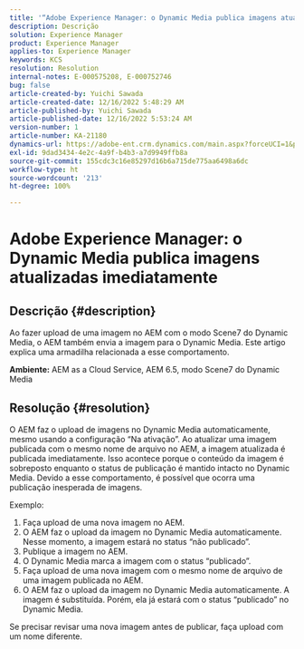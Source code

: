 ```yaml
---
title: '“Adobe Experience Manager: o Dynamic Media publica imagens atualizadas imediatamente”'
description: Descrição
solution: Experience Manager
product: Experience Manager
applies-to: Experience Manager
keywords: KCS
resolution: Resolution
internal-notes: E-000575208, E-000752746
bug: false
article-created-by: Yuichi Sawada
article-created-date: 12/16/2022 5:48:29 AM
article-published-by: Yuichi Sawada
article-published-date: 12/16/2022 5:53:24 AM
version-number: 1
article-number: KA-21180
dynamics-url: https://adobe-ent.crm.dynamics.com/main.aspx?forceUCI=1&pagetype=entityrecord&etn=knowledgearticle&id=baf75a43-057d-ed11-81ac-6045bd006079
exl-id: 9dad3434-4e2c-4a9f-b4b3-a7d9949ffb8a
source-git-commit: 155cdc3c16e85297d16b6a715de775aa6498a6dc
workflow-type: ht
source-wordcount: '213'
ht-degree: 100%

---
```


# Adobe Experience Manager: o Dynamic Media publica imagens atualizadas imediatamente

## Descrição {#description}


Ao fazer upload de uma imagem no AEM com o modo Scene7 do Dynamic Media, o AEM também envia a imagem para o Dynamic Media.
Este artigo explica uma armadilha relacionada a esse comportamento.

<b>Ambiente:</b>
AEM as a Cloud Service, AEM 6.5, modo Scene7 do Dynamic Media


## Resolução {#resolution}


O AEM faz o upload de imagens no Dynamic Media automaticamente, mesmo usando a configuração “Na ativação”. Ao atualizar uma imagem publicada com o mesmo nome de arquivo no AEM, a imagem atualizada é publicada imediatamente.
Isso acontece porque o conteúdo da imagem é sobreposto enquanto o status de publicação é mantido intacto no Dynamic Media.
Devido a esse comportamento, é possível que ocorra uma publicação inesperada de imagens.

Exemplo:
1. Faça upload de uma nova imagem no AEM.
2. O AEM faz o upload da imagem no Dynamic Media automaticamente. Nesse momento, a imagem estará no status “não publicado”.
3. Publique a imagem no AEM.
4. O Dynamic Media marca a imagem com o status “publicado”.
5. Faça upload de uma nova imagem com o mesmo nome de arquivo de uma imagem publicada no AEM.
6. O AEM faz o upload da imagem no Dynamic Media automaticamente. A imagem é substituída. Porém, ela já estará com o status “publicado” no Dynamic Media.

Se precisar revisar uma nova imagem antes de publicar, faça upload com um nome diferente.

